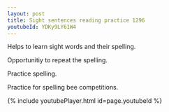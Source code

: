 ```yaml
---
layout: post
title: Sight sentences reading practice 1296
youtubeId: YDKy9LY61W4
---
```

 
 
Helps to learn sight words and their spelling.

Opportunitiy to repeat the spelling. 

Practice spelling. 
 
Practice for spelling bee competitions. 
 
{% include youtubePlayer.html id=page.youtubeId %}
 
 

